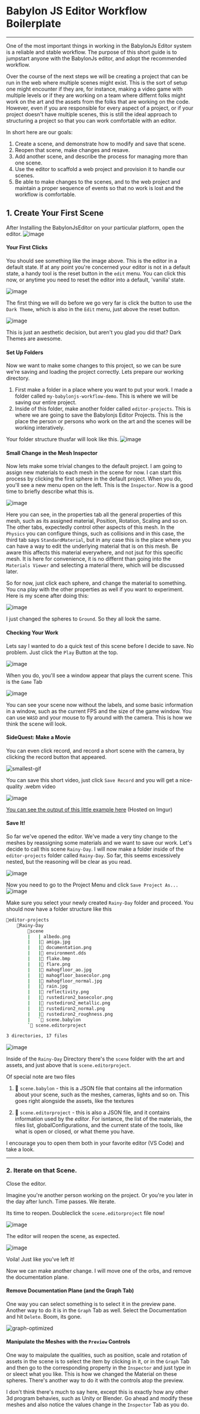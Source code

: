 # Babylon JS Editor Workflow Boilerplate
---

One of the most important things in working in the BabylonJs Editor system is a reliable and stable workflow. The purpose of this short guide is to jumpstart anyone with the BabylonJs editor, and adopt the recommended workflow. 



Over the course of the next steps we will be creating a project that can be run in the web where multiple scenes might exist. This is the sort of setup one might encounter if they are, for instance, making a video game with multiple levels or if they are working on a team where differnt folks might work on the art and the assets from the folks that are working on the code. However, even if you are responsible for every aspect of a project, or if your project doesn't have multiple scenes, this is still the ideal approach to structuring a project so that you can work comfortable with an editor.

In short here are our goals:

1. Create a scene, and demonstrate how to modify and save that scene.
2. Reopen that scene, make changes and resave.
3. Add another scene, and describe the process for managing more than one scene.
4. Use the editor to scaffold a web project and provision it to handle our scenes.
5. Be able to make changes to the scenes, and to the web project and maintain a proper sequence of events so that no work is lost and the workflow is comfortable.

## 1. Create Your First Scene

After Installing the BabylonJsEditor on your particular platform, open the editor.
![image](https://user-images.githubusercontent.com/954596/59078070-05364400-88a3-11e9-82d4-f05da127312c.png)

#### Your First Clicks
You should see something like the image above. This is the editor in a default state. If at any point you're concerned your editor is not in a default state, a handy tool is the reset button in the `edit` menu. You can click this now, or anytime you need to reset the editor into a default, 'vanilla' state.

![image](https://user-images.githubusercontent.com/954596/59078164-7118ac80-88a3-11e9-9933-5efb71480333.png)

The first thing we will do before we go very far is click the button to use the `Dark Theme`, which is also in the `Edit` menu, just above the reset button.

![image](https://user-images.githubusercontent.com/954596/59078304-1d5a9300-88a4-11e9-95e9-7df9f241cc5c.png)

This is just an aesthetic decision, but aren't you glad you did that? Dark Themes are awesome.

#### Set Up Folders
Now we want to make some changes to this project, so we can be sure we're saving and loading the project correctly. Lets prepare our working directory. 

1. First make a folder in a place where you want to put your work. I made a folder called `my-babylonjs-workflow-demo`. This is where we will be saving our entire project. 
2. Inside of this folder, make another folder called `editor-projects`. This is where we are going to save the Babylonjs Editor Projects. This is the place the person or persons who work on the art and the scenes will be working interatively.

Your folder structure thusfar will look like this.
![image](https://user-images.githubusercontent.com/954596/59078492-ffd9f900-88a4-11e9-9bc3-2834b8ef1d23.png)

#### Small Change in the Mesh Inspector
Now lets make some trivial changes to the default project. I am going to assign new materials to each mesh in the scene for now. I can start this process by clicking the first sphere in the default project. When you do, you'll see a new menu open on the left. This is the `Inspector`. Now is a good time to briefly describe what this is. 

![image](https://user-images.githubusercontent.com/954596/59078641-a6be9500-88a5-11e9-830b-6abb9498f5ba.png)

Here you can see, in the properties tab all the general properties of this mesh, such as its assigned material, Position, Rotation, Scaling and so on. The other tabs, expectedly control other aspects of this mesh. In the `Physics` you can configure things, such as collisions and in this case, the third tab says `StandardMaterial`, but in any case this is the place where you can have a way to edit the underlying material that is on this mesh. Be aware this affects this material everywhere, and not jsut for this specific mesh. It is here for convenience, it is no differnt than going into the `Materials Viewer` and selecting a material there, which will be discussed later.

So for now, just click each sphere, and change the material to something. You cna play with the other properties as well if you want to experiment. Here is my scene after doing this:

![image](https://user-images.githubusercontent.com/954596/59078888-c2766b00-88a6-11e9-813a-adc6a01c9ded.png)

I just changed the spheres to `Ground`. So they all look the same. 

#### Checking Your Work
Lets say I wanted to do a quick test of this scene before I decide to save. No problem. Just click the `Play` Button at the top.

![image](https://user-images.githubusercontent.com/954596/59078933-fe113500-88a6-11e9-8853-8ada29c50d9d.png)

When you do, you'll see a window appear that plays the current scene. This is the `Game` Tab

![image](https://user-images.githubusercontent.com/954596/59079912-96111d80-88ab-11e9-92c9-7d11897e7f06.png)

You can see your scene now without the labels, and some basic information in a window, such as the current FPS and the size of the game window. You can use `WASD` and your mouse to fly around with the camera. This is how we think the scene will look.

#### SideQuest: Make a Movie
You can even click record, and record a short scene with the camera, by clicking the record button that appeared.

![smallest-gif](https://user-images.githubusercontent.com/954596/59079773-e176fc00-88aa-11e9-98f9-f8822c662279.gif)

You can save this short video, just click `Save Record` and you will get a nice-quality .webm video

![image](https://user-images.githubusercontent.com/954596/59079567-f901b500-88a9-11e9-8958-e30eb3b8bd0e.png)

[You can see the output of this little example here](https://i.imgur.com/V0H8SpK.mp4) (Hosted on Imgur)

#### Save It!
So far we've opened the editor. We've made a very tiny change  to the meshes by reassigning some materials and we want to save our work. Let's decide to call this scene `Rainy-Day`. I will now make a folder inside of the `editor-projects` folder called `Rainy-Day`. So far, this seems excessively nested, but the reasoning will be clear as you read.

![image](https://user-images.githubusercontent.com/954596/59080066-69a9d100-88ac-11e9-8a51-19b27efe75e7.png)

Now you need to go to the Project Menu and click `Save Project As...`
![image](https://user-images.githubusercontent.com/954596/59080083-87773600-88ac-11e9-90e3-3f9ceff85fc1.png)

Make sure you select your newly created `Rainy-Day` folder and proceed. You should now have a folder structure like this
```bash
📁editor-projects
    📁Rainy-Day
        📁scene
        |   | albedo.png
        |   |📄 amiga.jpg
        |   |📄 documentation.png
        |   |📄 environment.dds
        |   |📄 flake.bmp
        |   |📄 flare.png
        |   |📄 mahogfloor_ao.jpg
        |   |📄 mahogfloor_basecolor.png
        |   |📄 mahogfloor_normal.jpg
        |   |📄 rain.jpg
        |   |📄 reflectivity.png
        |   |📄 rustediron2_basecolor.png
        |   |📄 rustediron2_metallic.png
        |   |📄 rustediron2_normal.png
        |   |📄 rustediron2_roughness.png
        |   `📜 scene.babylon
        `📜 scene.editorproject

3 directories, 17 files
```
![image](https://user-images.githubusercontent.com/954596/59080127-d1f8b280-88ac-11e9-8dd5-920a92263117.png)

Inside of the `Rainy-Day` Directory there's the `scene` folder with the art and assets, and just above that is `scene.editorproject`.

Of special note are two files

1. 📜 `scene.babylon` - this is a JSON file that contains all the information about your scene, such as the meshes, cameras, lights and so on. This goes right alongside the assets, like the textures

2. 📜 `scene.editorproject` - this is also a JSON file, and it contains information used by the *editor*. For isntance, the list of the materials, the files list, globalConfigurations, and the current state of the tools, like what is open or closed, or what theme you have.

I encourage you to open them both in your favorite editor (VS Code) and take a look.

---

### 2. Iterate on that Scene.

Close the editor. 

Imagine you're another person working on the project. Or you're you later in the day after lunch. Time passes. We iterate.

Its time to reopen. Doubleclick the `scene.editorproject` file now! 

![image](https://user-images.githubusercontent.com/954596/59081066-d1aee600-88b1-11e9-9d5f-eaf6cd4ee4ea.png)

The editor will reopen the scene, as expected.

![image](https://user-images.githubusercontent.com/954596/59080330-c2c63480-88ad-11e9-90a5-0d17e27592f6.png)

Voila! Just like you've left it! 

Now we can make another change. I will move one of the orbs, and remove the documentation plane.

#### Remove Documentation Plane (and the Graph Tab)
One way you can select something is to select it in the preview pane. Another way to do it is in the `Graph` Tab as well. Select the Documentation and hit `Delete`. Boom, its gone.

![graph-optimized](https://user-images.githubusercontent.com/954596/59080871-b2638900-88b0-11e9-9a06-fc554037b05f.gif)

#### Manipulate the Meshes with the `Preview` Controls

One way to maipulate the qualities, such as position, scale and rotation of assets in the scene is to select the item by clicking in it, or in the `Graph` Tab and then go to the corresponding property in the `Inspector` and just type in or sleect what you like. This is how we changed the Material on these spheres. There's another way to do it with the controls atop the preview. 

I don't think there's much to say here, except this is exactly how any other 3d program behavies, such as Unity or Blender. Go ahead and modify these meshes and also notice the values change in the `Inspector` Tab as you do.

